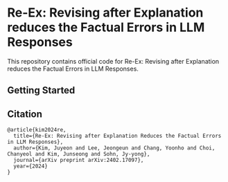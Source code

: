 # Re-Ex: Revising after Explanation reduces the Factual Errors in LLM Responses
This repository contains official code for Re-Ex: Revising after Explanation reduces the Factual Errors in LLM Responses. 


## Getting Started

## Citation
```
@article{kim2024re,
  title={Re-Ex: Revising after Explanation Reduces the Factual Errors in LLM Responses},
  author={Kim, Juyeon and Lee, Jeongeun and Chang, Yoonho and Choi, Chanyeol and Kim, Junseong and Sohn, Jy-yong},
  journal={arXiv preprint arXiv:2402.17097},
  year={2024}
}
```

